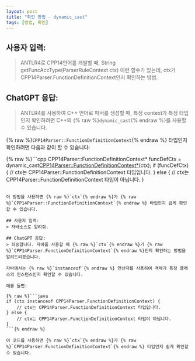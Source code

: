 ```yaml
---
layout: post
title: "확인 방법 - dynamic_cast"
tags: [방법, 확인]
---
```


## 사용자 입력:
> ANTLR4로 CPP14언어를  개발할 때,  String getFuncAccType(ParserRuleContext ctx) 이런 함수가 있는데,  ctx가  CPP14Parser.FunctionDefinitionContext인지 확인하는 방법.

## ChatGPT 응답:
> ANTLR4를 사용하여 C++ 언어로 파서를 생성할 때, 특정 context가 특정 타입인지 확인하려면 C++의 {% raw %}`dynamic_cast`{% endraw %}를 사용할 수 있습니다.

{% raw %}`CPP14Parser::FunctionDefinitionContext`{% endraw %} 타입인지 확인하려면 다음과 같이 할 수 있습니다:

{% raw %}```cpp
CPP14Parser::FunctionDefinitionContext* funcDefCtx = dynamic_cast<CPP14Parser::FunctionDefinitionContext*>(ctx);
if (funcDefCtx) {
    // ctx는 CPP14Parser::FunctionDefinitionContext 타입입니다.
} else {
    // ctx는 CPP14Parser::FunctionDefinitionContext 타입이 아닙니다.
}
```{% endraw %}

이 방법을 사용하면 {% raw %}`ctx`{% endraw %}가 {% raw %}`CPP14Parser::FunctionDefinitionContext`{% endraw %} 타입인지 쉽게 확인할 수 있습니다.

## 사용자 입력:
> 자바소스로 알려줘.

## ChatGPT 응답:
> 죄송합니다. 자바를 사용할 때 {% raw %}`ctx`{% endraw %}가 {% raw %}`CPP14Parser.FunctionDefinitionContext`{% endraw %}인지 확인하는 방법을 알려드리겠습니다.

자바에서는 {% raw %}`instanceof`{% endraw %} 연산자를 사용하여 객체가 특정 클래스의 인스턴스인지 확인할 수 있습니다.

예를 들면:

{% raw %}```java
if (ctx instanceof CPP14Parser.FunctionDefinitionContext) {
    // ctx는 CPP14Parser.FunctionDefinitionContext 타입입니다.
} else {
    // ctx는 CPP14Parser.FunctionDefinitionContext 타입이 아닙니다.
}
```{% endraw %}

이 코드를 사용하면 {% raw %}`ctx`{% endraw %}가 {% raw %}`CPP14Parser.FunctionDefinitionContext`{% endraw %} 타입인지 쉽게 확인할 수 있습니다.


